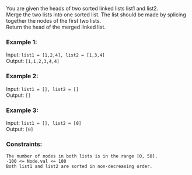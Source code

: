 You are given the heads of two sorted linked lists list1 and list2.  
Merge the two lists into one sorted list. The list should be made by splicing together the nodes of the first two lists.  
Return the head of the merged linked list.  

 
### Example 1:
Input: `list1 = [1,2,4], list2 = [1,3,4]`  
Output: `[1,1,2,3,4,4]`  


### Example 2:
Input: `list1 = [], list2 = []`  
Output: `[]`  


### Example 3:
Input: `list1 = [], list2 = [0]`  
Output: `[0]`  
 

### Constraints:
`The number of nodes in both lists is in the range [0, 50].`  
`-100 <= Node.val <= 100`  
`Both list1 and list2 are sorted in non-decreasing order.`  
